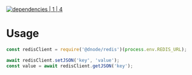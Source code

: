 [![dependencies | 1 | 4](https://img.shields.io/badge/dependencies-1%20|%204-blue.svg)](DEPENDENCIES.md)

# Usage

```javascript
const redisClient = require('@dnode/redis')(process.env.REDIS_URL);

await redisClient.setJSON('key', 'value');
const value = await redisClient.getJSON('key');
```
